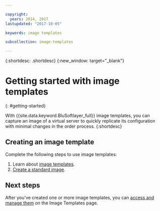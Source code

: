 ```yaml
---

copyright:
  years: 2014, 2017
lastupdated: "2017-10-05"

keywords: image templates

subcollection: image-templates

---
```


{:shortdesc: .shortdesc}
{:new_window: target="_blank"}

# Getting started with image templates
{: #getting-started}

With {{site.data.keyword.BluSoftlayer_full}} image templates, you can capture an image of a virtual server to quickly replicate its configuration with minimal changes in the order process.
{:shortdesc}


## Creating an image template

Complete the following steps to use image templates:
1. Learn about [image templates](/docs/infrastructure/image-templates?topic=image-templates-about-image-templates).
2. [Create a standard image](/docs/infrastructure/image-templates?topic=image-templates-creating-an-image-template).

## Next steps

After you've created one or more image templates, you can [access and manage them](/docs/infrastructure/image-templates?topic=image-templates-managing-images-from-the-image-templates-page) on the Image Templates page.

